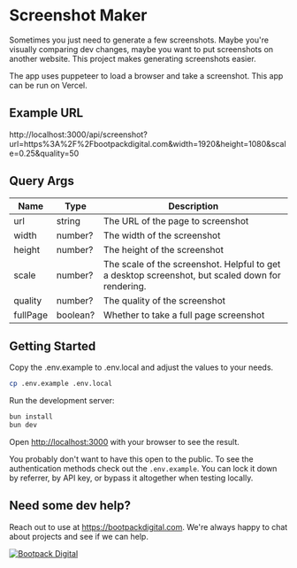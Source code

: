 # Screenshot Maker

Sometimes you just need to generate a few screenshots. Maybe you're visually comparing dev changes, maybe you want to put screenshots on another website. This project makes generating screenshots easier.

The app uses puppeteer to load a browser and take a screenshot. This app can be run on Vercel.

## Example URL

http://localhost:3000/api/screenshot?url=https%3A%2F%2Fbootpackdigital.com&width=1920&height=1080&scale=0.25&quality=50

## Query Args

| Name     | Type     | Description                                                                                      |
| -------- | -------- | ------------------------------------------------------------------------------------------------ |
| url      | string   | The URL of the page to screenshot                                                                |
| width    | number?  | The width of the screenshot                                                                      |
| height   | number?  | The height of the screenshot                                                                     |
| scale    | number?  | The scale of the screenshot. Helpful to get a desktop screenshot, but scaled down for rendering. |
| quality  | number?  | The quality of the screenshot                                                                    |
| fullPage | boolean? | Whether to take a full page screenshot                                                           |

## Getting Started

Copy the .env.example to .env.local and adjust the values to your needs.

```bash
cp .env.example .env.local
```

Run the development server:

```bash
bun install
bun dev
```

Open [http://localhost:3000](http://localhost:3000) with your browser to see the result.

You probably don't want to have this open to the public. To see the authentication methods check out the `.env.example`. You can
lock it down by referrer, by API key, or bypass it altogether when testing locally.

## Need some dev help?

Reach out to use at https://bootpackdigital.com. We're always happy to chat about projects and see if we can help.

<a href="https://bootpackdigital.com"><img src="https://bootpackdigital.com/og-image.jpg" alt="Bootpack Digital" /></a>

